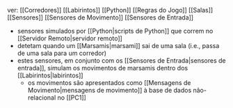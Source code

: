 ver:
	[[Corredores]]
	[[Labirintos]]
	[[Python]]
	[[Regras do Jogo]]
	[[Salas]]
	[[Sensores]]
	[[Sensores de Movimento]]
	[[Sensores de Entrada]]

- sensores simulados por [[Python|scripts de Python]] que correm no [[Servidor Remoto|servidor remoto]]
- detetam quando um [[Marsamis|marsami]] sai de uma sala (i.e., passa de uma sala para um corredor)
- estes sensores, em conjunto com os [[Sensores de Entrada|sensores de entrada]], simulam os movimentos de marsamis dentro dos [[Labirintos|labirintos]]
	- os movimentos são apresentados como [[Mensagens de Movimento|mensagens de movimento]] à base de dados não-relacional no [[PC1]]
